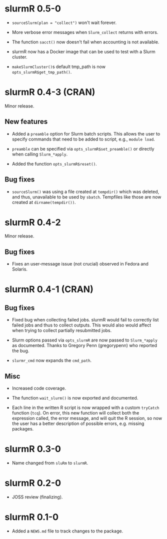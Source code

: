 # slurmR 0.5-0

*  `sourceSlurm(plan = "collect")` won't wait forever.

*  More verbose error messages when `Slurm_collect` returns with errors.

*  The function `sacct()` now doesn't fail when accounting is not available.

*  slurmR now has a Docker image that can be used to test with a Slurm cluster.

*  `makeSlurmCluster()`s default tmp_path is now `opts_slurmR$get_tmp_path()`.


# slurmR 0.4-3 (CRAN)

Minor release.

## New features

*  Added a `preamble` option for Slurm batch scripts. This allows the user to
   specify commands that need to be added to script, e.g., `module load`.
  
*  `preamble` can be specified via `opts_slurmR$set_preamble()` or directly
   when calling `Slurm_*apply`.
  
*  Added the function `opts_slurmR$reset()`.
  
## Bug fixes

*  `sourceSlurm()` was using a file created at `tempdir()` which was deleted,
   and thus, unavailable to be used by `sbatch`. Tempfiles like those are now
   created at `dirname(tempdir())`.

# slurmR 0.4-2

Minor release.

## Bug fixes

*  Fixes an user-message issue (not crucial) observed in Fedora and Solaris.

# slurmR 0.4-1 (CRAN)

## Bug fixes

*  Fixed bug when collecting failed jobs. slurmR would fail to
   correctly list failed jobs and thus to collect outputs. This would also
   would affect when trying to collect partially resubmitted jobs.
  
*  Slurm options passed via `opts_slurmR` are now passed to
   `Slurm_*apply` as documented. Thanks to Gregory Penn (gregorypenn) who
   reported the bug.
  
*  `slurmr_cmd` now expands the `cmd_path`.

## Misc
  
*  Increased code coverage.

*  The function `wait_slurm()` is now exported and documented.

*  Each line in the written R script is now wrapped with a custom
   `tryCatch` function (`tcq`). On error, this new function will collect both
   the expression called, the error message, and will quit the R session, so now
   the user has a better description of possible errors, e.g. missing
   packages.

# slurmR 0.3-0

*  Name changed from `sluRm` to `slurmR`.

# slurmR 0.2-0

*  JOSS review (finalizing).

# slurmR 0.1-0

*  Added a `NEWS.md` file to track changes to the package.

